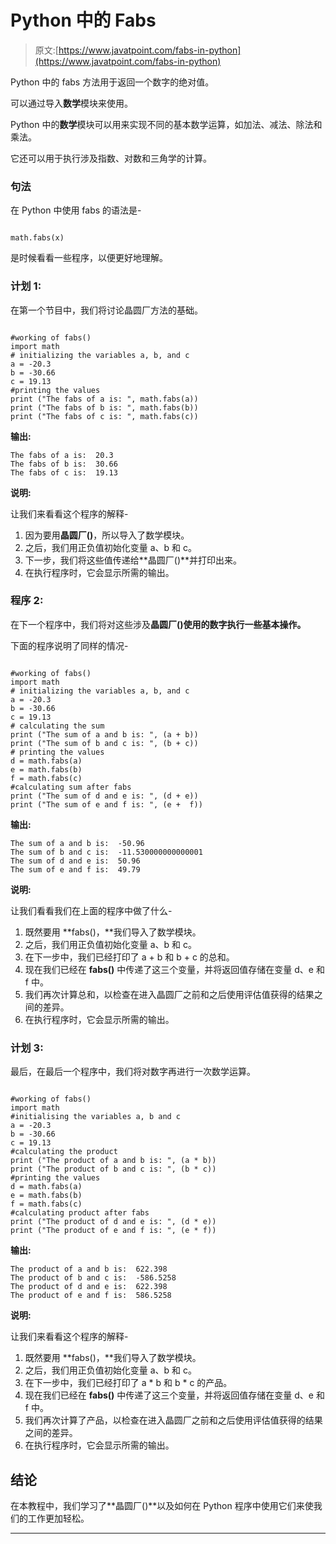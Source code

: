 # Python 中的 Fabs

> 原文:[https://www.javatpoint.com/fabs-in-python](https://www.javatpoint.com/fabs-in-python)

Python 中的 fabs 方法用于返回一个数字的绝对值。

可以通过导入**数学**模块来使用。

Python 中的**数学**模块可以用来实现不同的基本数学运算，如加法、减法、除法和乘法。

它还可以用于执行涉及指数、对数和三角学的计算。

### 句法

在 Python 中使用 fabs 的语法是-

```

math.fabs(x)

```

是时候看看一些程序，以便更好地理解。

### 计划 1:

在第一个节目中，我们将讨论晶圆厂方法的基础。

```

#working of fabs()
import math
# initializing the variables a, b, and c
a = -20.3
b = -30.66
c = 19.13
#printing the values
print ("The fabs of a is: ", math.fabs(a))
print ("The fabs of b is: ", math.fabs(b))
print ("The fabs of c is: ", math.fabs(c))

```

**输出:**

```
The fabs of a is:  20.3
The fabs of b is:  30.66
The fabs of c is:  19.13

```

**说明:**

让我们来看看这个程序的解释-

1.  因为要用**晶圆厂()**，所以导入了数学模块。
2.  之后，我们用正负值初始化变量 a、b 和 c。
3.  下一步，我们将这些值传递给**晶圆厂()**并打印出来。
4.  在执行程序时，它会显示所需的输出。

### 程序 2:

在下一个程序中，我们将对这些涉及**晶圆厂()使用的数字执行一些基本操作。**

下面的程序说明了同样的情况-

```

#working of fabs()
import math
# initializing the variables a, b, and c
a = -20.3
b = -30.66
c = 19.13
# calculating the sum
print ("The sum of a and b is: ", (a + b))
print ("The sum of b and c is: ", (b + c))
# printing the values
d = math.fabs(a)
e = math.fabs(b)
f = math.fabs(c)
#calculating sum after fabs
print ("The sum of d and e is: ", (d + e))
print ("The sum of e and f is: ", (e +  f))

```

**输出:**

```
The sum of a and b is:  -50.96
The sum of b and c is:  -11.530000000000001
The sum of d and e is:  50.96
The sum of e and f is:  49.79

```

**说明:**

让我们看看我们在上面的程序中做了什么-

1.  既然要用 **fabs()，**我们导入了数学模块。
2.  之后，我们用正负值初始化变量 a、b 和 c。
3.  在下一步中，我们已经打印了 a + b 和 b + c 的总和。
4.  现在我们已经在 **fabs()** 中传递了这三个变量，并将返回值存储在变量 d、e 和 f 中。
5.  我们再次计算总和，以检查在进入晶圆厂之前和之后使用评估值获得的结果之间的差异。
6.  在执行程序时，它会显示所需的输出。

### 计划 3:

最后，在最后一个程序中，我们将对数字再进行一次数学运算。

```

#working of fabs()
import math
#initialising the variables a, b and c
a = -20.3
b = -30.66
c = 19.13
#calculating the product
print ("The product of a and b is: ", (a * b))
print ("The product of b and c is: ", (b * c))
#printing the values
d = math.fabs(a)
e = math.fabs(b)
f = math.fabs(c)
#calculating product after fabs
print ("The product of d and e is: ", (d * e))
print ("The product of e and f is: ", (e * f))

```

**输出:**

```
The product of a and b is:  622.398
The product of b and c is:  -586.5258
The product of d and e is:  622.398
The product of e and f is:  586.5258

```

**说明:**

让我们来看看这个程序的解释-

1.  既然要用 **fabs()，**我们导入了数学模块。
2.  之后，我们用正负值初始化变量 a、b 和 c。
3.  在下一步中，我们已经打印了 a * b 和 b * c 的产品。
4.  现在我们已经在 **fabs()** 中传递了这三个变量，并将返回值存储在变量 d、e 和 f 中。
5.  我们再次计算了产品，以检查在进入晶圆厂之前和之后使用评估值获得的结果之间的差异。
6.  在执行程序时，它会显示所需的输出。

## 结论

在本教程中，我们学习了**晶圆厂()**以及如何在 Python 程序中使用它们来使我们的工作更加轻松。

* * *